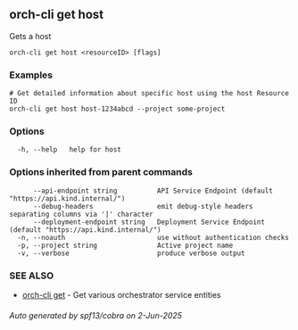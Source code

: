 ## orch-cli get host

Gets a host

```
orch-cli get host <resourceID> [flags]
```

### Examples

```
# Get detailed information about specific host using the host Resource ID
orch-cli get host host-1234abcd --project some-project
```

### Options

```
  -h, --help   help for host
```

### Options inherited from parent commands

```
      --api-endpoint string          API Service Endpoint (default "https://api.kind.internal/")
      --debug-headers                emit debug-style headers separating columns via '|' character
      --deployment-endpoint string   Deployment Service Endpoint (default "https://api.kind.internal/")
  -n, --noauth                       use without authentication checks
  -p, --project string               Active project name
  -v, --verbose                      produce verbose output
```

### SEE ALSO

* [orch-cli get](orch-cli_get.md)	 - Get various orchestrator service entities

###### Auto generated by spf13/cobra on 2-Jun-2025
